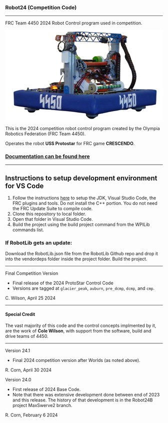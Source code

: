 ### Robot24 (Competition Code)
----------------------------------------------------------------------------
FRC Team 4450 2024 Robot Control program used in competition.

![The USS ProtoStar](resources/bot.png)

This is the 2024 competition robot control program created by the Olympia Robotics Federation (FRC Team 4450). 

Operates the robot **USS Protostar** for FRC game **CRESCENDO**.

### [Documentation can be found here](https://docs.google.com/document/d/1zERsIV9IP5XDU3M_6nbmJp7ZdcOXqVgWPSuCti4E938/edit?target=_blank)

----------------------------------------------------------------------------
## Instructions to setup development environment for VS Code
1) Follow the instructions [here](https://docs.wpilib.org/en/stable/docs/zero-to-robot/step-2/index.html) to setup the JDK, Visual Studio Code, the FRC plugins and tools. Do not install the C++ portion. You do not need the FRC Update Suite to compile code.
2) Clone this repository to local folder.
3) Open that folder in Visual Studio Code.
4) Build the project using the build project command from the WPILib commands list.

### If RobotLib gets an update:
Download the RobotLib.json file from the RobotLib Github repo and drop it into the vendordeps folder inside the project folder. Build the project.
********************************************************
Final Competition Version
* Final release of the 2024 ProtoStar Control Code
* Versions are tagged at `glacier_peak`, `auburn`, `pre_dcmp`, `dcmp`, and `cmp`.

C. Wilson, April 25 2024
*********************************************************
#### Special Credit
The vast majority of this code and the control concepts implmented by it, are the work of **Cole Wilson**, with
support from the software, build and drive teams of 4450.
****************************************************************************************************************
Version 24.1

*   Final 2024 competition version after Worlds (as noted above).

R. Corn, April 30 2024

Version 24.0

*   First release of 2024 Base Code.
*   Note that there was extensive development done between end of 2023 and this release. The history of
    that development is in the Robot24B project MaxSwerve2 branch.
 
R. Corn, February 6 2024
